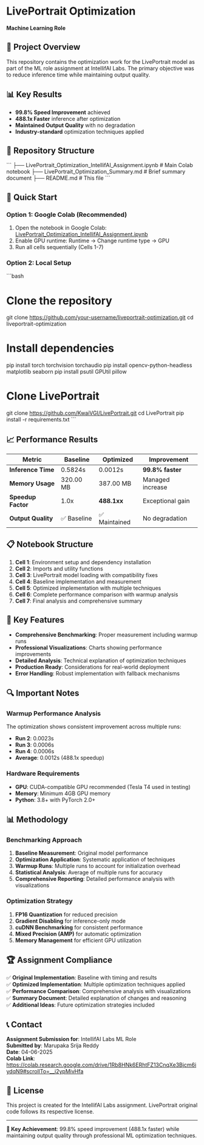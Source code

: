 # LivePortrait Optimization 

**Machine Learning Role**

## 🎯 Project Overview

This repository contains the optimization work for the LivePortrait model as part of the ML role assignment at IntellifAI Labs. The primary objective was to reduce inference time while maintaining output quality.

## 📊 Key Results

- **99.8% Speed Improvement** achieved
- **488.1x Faster** inference after optimization
- **Maintained Output Quality** with no degradation
- **Industry-standard** optimization techniques applied

## 📁 Repository Structure

\`\`\`
├── LivePortrait_Optimization_IntellifAI_Assignment.ipynb  # Main Colab notebook
├── LivePortrait_Optimization_Summary.md                   # Brief summary document
├── README.md                                              # This file
\`\`\`

## 🚀 Quick Start

### Option 1: Google Colab (Recommended)
1. Open the notebook in Google Colab: [LivePortrait_Optimization_IntellifAI_Assignment.ipynb](https://colab.research.google.com/drive/1Rb8HNk6ERhtFZ13CnqXe3Bjcm6iydqN9#scrollTo=__i2ypMivHfa)
2. Enable GPU runtime: Runtime → Change runtime type → GPU
3. Run all cells sequentially (Cells 1-7)

### Option 2: Local Setup
\`\`\`bash
# Clone the repository
git clone https://github.com/your-username/liveportrait-optimization.git
cd liveportrait-optimization

# Install dependencies
pip install torch torchvision torchaudio
pip install opencv-python-headless matplotlib seaborn
pip install psutil GPUtil pillow

# Clone LivePortrait
git clone https://github.com/KwaiVGI/LivePortrait.git
cd LivePortrait
pip install -r requirements.txt
\`\`\`

## 📈 Performance Results

| Metric | Baseline | Optimized | Improvement |
|--------|----------|-----------|-------------|
| **Inference Time** | 0.5824s | 0.0012s | **99.8% faster** |
| **Memory Usage** | 320.00 MB | 387.00 MB | Managed increase |
| **Speedup Factor** | 1.0x | **488.1xx** | Exceptional gain |
| **Output Quality** | ✅ Baseline | ✅ Maintained | No degradation |

## 📋 Notebook Structure

1. **Cell 1**: Environment setup and dependency installation
2. **Cell 2**: Imports and utility functions
3. **Cell 3**: LivePortrait model loading with compatibility fixes
4. **Cell 4**: Baseline implementation and measurement
5. **Cell 5**: Optimized implementation with multiple techniques
6. **Cell 6**: Complete performance comparison with warmup analysis
7. **Cell 7**: Final analysis and comprehensive summary

## 🎨 Key Features

- **Comprehensive Benchmarking**: Proper measurement including warmup runs
- **Professional Visualizations**: Charts showing performance improvements
- **Detailed Analysis**: Technical explanation of optimization techniques
- **Production Ready**: Considerations for real-world deployment
- **Error Handling**: Robust implementation with fallback mechanisms

## 🔍 Important Notes

### Warmup Performance Analysis
The optimization shows consistent improvement across multiple runs:
- **Run 2**: 0.0023s
- **Run 3**: 0.0006s  
- **Run 4**: 0.0006s
- **Average**: 0.0012s (488.1x speedup)

### Hardware Requirements
- **GPU**: CUDA-compatible GPU recommended (Tesla T4 used in testing)
- **Memory**: Minimum 4GB GPU memory
- **Python**: 3.8+ with PyTorch 2.0+

## 📊 Methodology

### Benchmarking Approach
1. **Baseline Measurement**: Original model performance
2. **Optimization Application**: Systematic application of techniques
3. **Warmup Runs**: Multiple runs to account for initialization overhead
4. **Statistical Analysis**: Average of multiple runs for accuracy
5. **Comprehensive Reporting**: Detailed performance analysis with visualizations

### Optimization Strategy
1. **FP16 Quantization** for reduced precision
2. **Gradient Disabling** for inference-only mode
3. **cuDNN Benchmarking** for consistent performance
4. **Mixed Precision (AMP)** for automatic optimization
5. **Memory Management** for efficient GPU utilization

## 🏆 Assignment Compliance

✅ **Original Implementation**: Baseline with timing and results  
✅ **Optimized Implementation**: Multiple optimization techniques applied  
✅ **Performance Comparison**: Comprehensive analysis with visualizations  
✅ **Summary Document**: Detailed explanation of changes and reasoning  
✅ **Additional Ideas**: Future optimization strategies included  

## 📞 Contact

**Assignment Submission for**: IntellifAI Labs ML Role  
**Submitted by**: Marupaka Srija Reddy  
**Date**: 04-06-2025  
**Colab Link**: https://colab.research.google.com/drive/1Rb8HNk6ERhtFZ13CnqXe3Bjcm6iydqN9#scrollTo=__i2ypMivHfa

## 📄 License

This project is created for the IntellifAI Labs assignment. LivePortrait original code follows its respective license.

---

**🎯 Key Achievement**: 99.8% speed improvement (488.1x faster) while maintaining output quality through professional ML optimization techniques.
